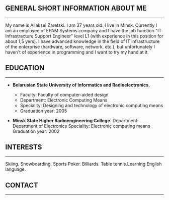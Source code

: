## GENERAL SHORT INFORMATION ABOUT ME
   __________________________________

My name is Aliaksei Zaretski. I am 37 years old. I live in Minsk. Currently I am an employee of EPAM Systems company and I have the job function "IT Infrastracture Support Engineer" level L1 (with experience in this position for about 1,5 yers). I have advanced knowledge in the field of IT infrastructure of the enterprise (hardware, software, network, etc.), but unfortunately I haven't of experience in programming and I want to try my hand at it.

## EDUCATION
   _________
   
* **Belarusian State University of Informatics and Radioelectronics.** 
    - Faculty: Faculty of computer-aided design 
    - Department: Electronic Computing Means 
    - Speciality: Designing and technology of electronic computing means
    - Graduation year: 2005
    
* **Minsk State Higher Radioengineering College.**
    Department: Department of Electronics
    Speciality: Electronic computing means
    Graduation year: 2002

## INTERESTS
   _________
   
Skiing. Snowboarding. Sports Poker. Billiards. Table tennis.Learning English language.

## CONTACT
   _______
